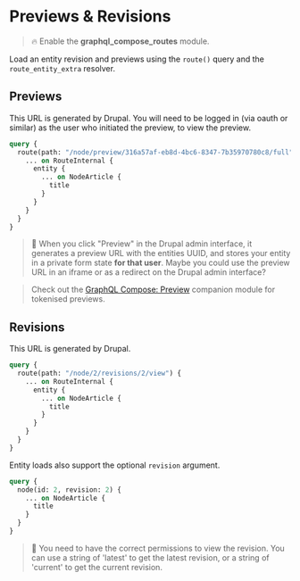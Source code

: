 # Previews & Revisions

> :fire: Enable the **graphql_compose_routes** module.

Load an entity revision and previews using the `route()` query and the `route_entity_extra` resolver.

## Previews

This URL is generated by Drupal. You will need to be logged in (via oauth or similar) as the user who initiated the preview, to view the preview.

```graphql
query {
  route(path: "/node/preview/316a57af-eb8d-4bc6-8347-7b35970780c8/full") {
    ... on RouteInternal {
      entity {
        ... on NodeArticle {
          title
        }
      }
    }
  }
}
```

> :thinking: When you click "Preview" in the Drupal admin interface, it generates a preview URL with the entities UUID, and stores your entity in a private form state **for that user**. Maybe you could use the preview URL in an iframe or as a redirect on the Drupal admin interface?

> Check out the [GraphQL Compose: Preview](https://www.drupal.org/project/graphql_compose_preview) companion module for tokenised previews.

## Revisions

This URL is generated by Drupal.

```graphql
query {
  route(path: "/node/2/revisions/2/view") {
    ... on RouteInternal {
      entity {
        ... on NodeArticle {
          title
        }
      }
    }
  }
}
```

Entity loads also support the optional `revision` argument.

```graphql
query {
  node(id: 2, revision: 2) {
    ... on NodeArticle {
      title
    }
  }
}
```

> :thinking: You need to have the correct permissions to view the revision. You can use a string of 'latest' to get the latest revision, or a string of 'current' to get the current revision.
